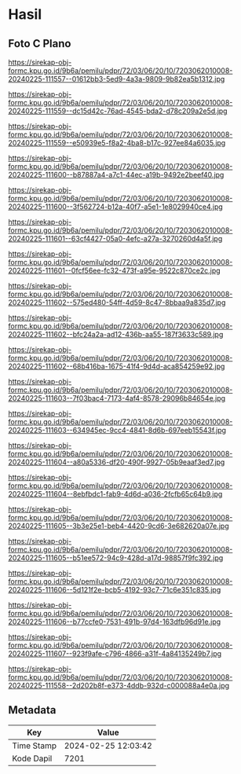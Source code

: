 # Hasil

## Foto C Plano

https://sirekap-obj-formc.kpu.go.id/9b6a/pemilu/pdpr/72/03/06/20/10/7203062010008-20240225-111557--01612bb3-5ed9-4a3a-9809-9b82ea5b1312.jpg

https://sirekap-obj-formc.kpu.go.id/9b6a/pemilu/pdpr/72/03/06/20/10/7203062010008-20240225-111559--dc15d42c-76ad-4545-bda2-d78c209a2e5d.jpg

https://sirekap-obj-formc.kpu.go.id/9b6a/pemilu/pdpr/72/03/06/20/10/7203062010008-20240225-111559--e50939e5-f8a2-4ba8-b17c-927ee84a6035.jpg

https://sirekap-obj-formc.kpu.go.id/9b6a/pemilu/pdpr/72/03/06/20/10/7203062010008-20240225-111600--b87887a4-a7c1-44ec-a19b-9492e2beef40.jpg

https://sirekap-obj-formc.kpu.go.id/9b6a/pemilu/pdpr/72/03/06/20/10/7203062010008-20240225-111600--3f562724-b12a-40f7-a5e1-1e8029940ce4.jpg

https://sirekap-obj-formc.kpu.go.id/9b6a/pemilu/pdpr/72/03/06/20/10/7203062010008-20240225-111601--63cf4427-05a0-4efc-a27a-3270260d4a5f.jpg

https://sirekap-obj-formc.kpu.go.id/9b6a/pemilu/pdpr/72/03/06/20/10/7203062010008-20240225-111601--0fcf56ee-fc32-473f-a95e-9522c870ce2c.jpg

https://sirekap-obj-formc.kpu.go.id/9b6a/pemilu/pdpr/72/03/06/20/10/7203062010008-20240225-111602--575ed480-54ff-4d59-8c47-8bbaa9a835d7.jpg

https://sirekap-obj-formc.kpu.go.id/9b6a/pemilu/pdpr/72/03/06/20/10/7203062010008-20240225-111602--bfc24a2a-ad12-436b-aa55-187f3633c589.jpg

https://sirekap-obj-formc.kpu.go.id/9b6a/pemilu/pdpr/72/03/06/20/10/7203062010008-20240225-111602--68b416ba-1675-41f4-9d4d-aca854259e92.jpg

https://sirekap-obj-formc.kpu.go.id/9b6a/pemilu/pdpr/72/03/06/20/10/7203062010008-20240225-111603--7f03bac4-7173-4af4-8578-29096b84654e.jpg

https://sirekap-obj-formc.kpu.go.id/9b6a/pemilu/pdpr/72/03/06/20/10/7203062010008-20240225-111603--634945ec-9cc4-4841-8d6b-697eeb15543f.jpg

https://sirekap-obj-formc.kpu.go.id/9b6a/pemilu/pdpr/72/03/06/20/10/7203062010008-20240225-111604--a80a5336-df20-490f-9927-05b9eaaf3ed7.jpg

https://sirekap-obj-formc.kpu.go.id/9b6a/pemilu/pdpr/72/03/06/20/10/7203062010008-20240225-111604--8ebfbdc1-fab9-4d6d-a036-2fcfb65c64b9.jpg

https://sirekap-obj-formc.kpu.go.id/9b6a/pemilu/pdpr/72/03/06/20/10/7203062010008-20240225-111605--3b3e25e1-beb4-4420-9cd6-3e682620a07e.jpg

https://sirekap-obj-formc.kpu.go.id/9b6a/pemilu/pdpr/72/03/06/20/10/7203062010008-20240225-111605--b51ee572-94c9-428d-a17d-98857f9fc392.jpg

https://sirekap-obj-formc.kpu.go.id/9b6a/pemilu/pdpr/72/03/06/20/10/7203062010008-20240225-111606--5d121f2e-bcb5-4192-93c7-71c6e351c835.jpg

https://sirekap-obj-formc.kpu.go.id/9b6a/pemilu/pdpr/72/03/06/20/10/7203062010008-20240225-111606--b77ccfe0-7531-491b-97d4-163dfb96d91e.jpg

https://sirekap-obj-formc.kpu.go.id/9b6a/pemilu/pdpr/72/03/06/20/10/7203062010008-20240225-111607--923f9afe-c796-4866-a31f-4a84135249b7.jpg

https://sirekap-obj-formc.kpu.go.id/9b6a/pemilu/pdpr/72/03/06/20/10/7203062010008-20240225-111558--2d202b8f-e373-4ddb-932d-c000088a4e0a.jpg


## Metadata

| Key        | Value               |
| ---------- | ------------------- |
| Time Stamp | 2024-02-25 12:03:42 |
| Kode Dapil | 7201                |



